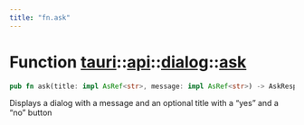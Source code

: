 ```yaml
---
title: "fn.ask"
---
```


# Function [tauri](/docs/api/rust/tauri/../../index.html)::​[api](/docs/api/rust/tauri/../index.html)::​[dialog](/docs/api/rust/tauri/index.html)::​[ask](/docs/api/rust/tauri/)

```rs
pub fn ask(title: impl AsRef<str>, message: impl AsRef<str>) -> AskResponse
```

Displays a dialog with a message and an optional title with a “yes” and a “no” button
